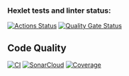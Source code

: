 ### Hexlet tests and linter status:
[![Actions Status](https://github.com/Liudmila198/frontend-project-46/actions/workflows/hexlet-check.yml/badge.svg)](https://github.com/Liudmila198/frontend-project-46/actions)
[![Quality Gate Status](https://sonarcloud.io/api/project_badges/measure?project=Liudmila198_frontend-project-46&metric=alert_status)][def]
## Code Quality

[![CI](https://github.com/Liudmila198/frontend-project-46/actions/workflows/ci.yml/badge.svg)](https://github.com/Liudmila198_frontend-project-46/actions)
[![SonarCloud](https://sonarcloud.io/api/project_badges/measure?project=Liudmila198_frontend-project-46&metric=alert_status)][def]
[![Coverage](https://sonarcloud.io/api/project_badges/measure?project=Liudmila198_frontend-project-46&metric=coverage)][def]

[def]: https://sonarcloud.io/summary/new_code?id=Liudmila198_frontend-project-46